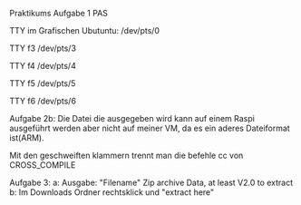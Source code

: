 Praktikums Aufgabe 1 PAS

TTY im Grafischen Ubutuntu:
/dev/pts/0

TTY f3
/dev/pts/3

TTY f4
/dev/pts/4

TTY f5
/dev/pts/5

TTY f6
/dev/pts/6


Aufgabe 2b:
Die Datei die ausgegeben wird kann auf einem Raspi ausgeführt werden aber nicht auf meiner VM, da es ein aderes Dateiformat ist(ARM).

Mit den geschweiften klammern trennt man die befehle cc von CROSS_COMPILE


Aufgabe 3:
a:
Ausgabe: "Filename" Zip archive Data, at least V2.0 to extract
b:
Im Downloads Ordner rechtsklick und "extract here"

